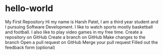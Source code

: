 # hello-world
My First Repository
Hi my name is Harsh Patel, I am a third year student and I pursuing Software Development. I like to watch sports mostly basketball and football. I also like to play video games in my free time.
Create a repository on GitHub
Create a branch on GitHub
Make changes to the branch
Open a pull request on GitHub
Merge your pull request
Filled out the feedback form (optional)
